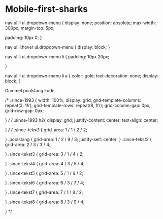 # Mobile-first-sharks


nav ul li ul.dropdown-menu {
  display: none;
  position: absolute;
  max-width: 300px;
  margin-top: 5px;
 
  padding: 10px 0;
}

nav ul li:hover ul.dropdown-menu {
  display: block;
}

nav ul li ul.dropdown-menu li {
  padding: 10px 20px;
 
}


nav ul li ul.dropdown-menu li a {
  color: gold;
  text-decoration: none;
  display: block;
}



Gammel poolstang kode

/* .since-1993 {
  width: 100%;
  display: grid;
  grid-template-columns: repeat(3, 1fr);
  grid-template-rows: repeat(8, 1fr);
  grid-column-gap: 0px;
  grid-row-gap: 0px;
  
} */
  /* .since-1993 h2{
    display: grid;
    justify-content: center;
    text-align: center;

  } */
  /* .since-tekst1 { 
    grid-area: 1 / 1 / 2 / 2; 
    
  }
  .poolstang { 
    grid-area: 1 / 2 / 9 / 3; 
    justify-self: center;
    }
  .since-tekst2 { 
    grid-area: 2 / 3 / 3 / 4; 

  }
  .since-tekst3 { 
    grid-area: 3 / 1 / 4 / 2; 

  }
  .since-tekst4 { 
    grid-area: 4 / 3 / 5 / 4; 

  }
  .since-tekst5 { 
    grid-area: 5 / 1 / 6 / 2; 

  }
  .since-tekst6 { 
    grid-area: 6 / 3 / 7 / 4;

  }
  .since-tekst7 { 
    grid-area: 7 / 1 / 8 / 2;

  }
  .since-tekst8 { 
    grid-area: 8 / 3 / 9 / 4;

  } */